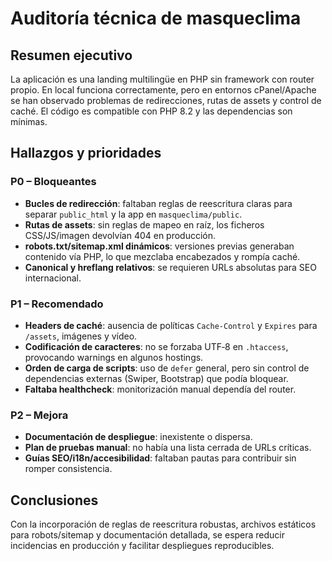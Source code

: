 # Auditoría técnica de masqueclima

## Resumen ejecutivo
La aplicación es una landing multilingüe en PHP sin framework con router propio. En local funciona correctamente, pero en entornos cPanel/Apache se han observado problemas de redirecciones, rutas de assets y control de caché. El código es compatible con PHP 8.2 y las dependencias son mínimas.

## Hallazgos y prioridades
### P0 – Bloqueantes
- **Bucles de redirección**: faltaban reglas de reescritura claras para separar `public_html` y la app en `masqueclima/public`.
- **Rutas de assets**: sin reglas de mapeo en raíz, los ficheros CSS/JS/imagen devolvían 404 en producción.
- **robots.txt/sitemap.xml dinámicos**: versiones previas generaban contenido vía PHP, lo que mezclaba encabezados y rompía caché.
- **Canonical y hreflang relativos**: se requieren URLs absolutas para SEO internacional.

### P1 – Recomendado
- **Headers de caché**: ausencia de políticas `Cache-Control` y `Expires` para `/assets`, imágenes y vídeo.
- **Codificación de caracteres**: no se forzaba UTF‑8 en `.htaccess`, provocando warnings en algunos hostings.
- **Orden de carga de scripts**: uso de `defer` general, pero sin control de dependencias externas (Swiper, Bootstrap) que podía bloquear.
- **Faltaba healthcheck**: monitorización manual dependía del router.

### P2 – Mejora
- **Documentación de despliegue**: inexistente o dispersa.
- **Plan de pruebas manual**: no había una lista cerrada de URLs críticas.
- **Guías SEO/i18n/accesibilidad**: faltaban pautas para contribuir sin romper consistencia.

## Conclusiones
Con la incorporación de reglas de reescritura robustas, archivos estáticos para robots/sitemap y documentación detallada, se espera reducir incidencias en producción y facilitar despliegues reproducibles.
